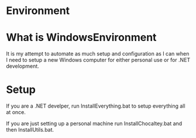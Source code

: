 Environment
===========

# What is WindowsEnvironment
It is my attempt to automate as much setup and configuration as I can when I need to setup a new Windows computer 
for either personal use or for .NET development. 

# Setup
If you are a .NET develper, run InstallEverything.bat to setup everything all at once. 

If you are just setting up a personal machine run InstallChocaltey.bat and then InstallUtils.bat. 
